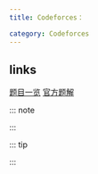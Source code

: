 ```yaml
---
title: Codeforces：

category: Codeforces
---
```


## links

[题目一览](https://codeforces.com/contest/1490)
[官方题解](https://codeforces.com/blog/entry/87874)

::: note

:::

::: tip

:::

## 

## 

## 

## 

## 
